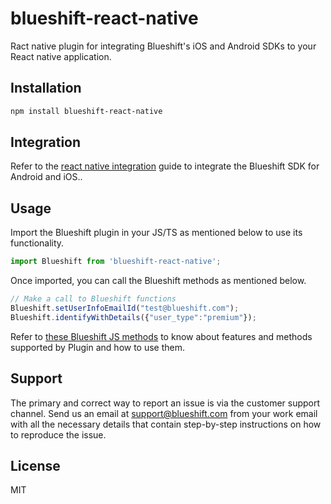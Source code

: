 # blueshift-react-native

Ract native plugin for integrating Blueshift's iOS and Android SDKs to your React native application.


## Installation

```sh
npm install blueshift-react-native
```


## Integration
Refer to the [react native integration](https://developer.blueshift.com/docs/install-and-get-started-with-blueshifts-react-native-plugin) guide to integrate the Blueshift SDK for Android and iOS..


## Usage
Import the Blueshift plugin in your JS/TS as mentioned below to use its functionality.

```js
import Blueshift from 'blueshift-react-native';
```

Once imported, you can call the Blueshift methods as mentioned below.

```js
// Make a call to Blueshift functions
Blueshift.setUserInfoEmailId("test@blueshift.com");
Blueshift.identifyWithDetails({"user_type":"premium"});

```

Refer to [these Blueshift JS methods](https://github.com/blueshift-labs/blueshift-react-native/blob/main/index.js) to know about features and methods supported by Plugin and how to use them. 

## Support

The primary and correct way to report an issue is via the customer support channel. Send us an email at support@blueshift.com from your work email with all the necessary details that contain step-by-step instructions on how to reproduce the issue.


## License

MIT
